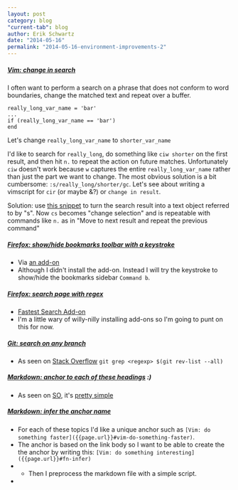```yaml
---
layout: post
category: blog
"current-tab": blog
author: Erik Schwartz
date: "2014-05-16"
permalink: "2014-05-16-environment-improvements-2"
---
```



##### <a name="vim-change-in-search"></a> [Vim: change in search]({{page.url}}#vim-change-in-search)

I often want to perform a search on a phrase that does not conform to word boundaries, change the matched text and repeat over a buffer.

```
really_long_var_name = 'bar'
...
if (really_long_var_name == 'bar')
end
```


Let's change `really_long_var_name` to `shorter_var_name`

I'd like to search for `really_long`, do something like `ciw shorter` on the first result, and then hit `n.` to repeat the action on future matches. Unfortunately `ciw` doesn't work because `w` captures the entire `really_long_var_name` rather than just the part we want to change. The most obvious solution is a bit cumbersome: `:s/really_long/shorter/gc`. Let's see about writing a vimscript for `cir` (or maybe &?) or `change in result`.

Solution: use [this snippet](https://github.com/eeeschwartz/dotfiles/commit/6ef78d524627211daa00d518266c658199a115c8) to turn the search result into a text object referred to by "s". Now `cs` becomes "change selection" and is repeatable with commands like `n.` as in "Move to next result and repeat the previous command"


##### <a name="firefox-showhide-bookmarks-toolbar-with-a-keystroke"></a> [Firefox: show/hide bookmarks toolbar with a keystroke]({{page.url}}#firefox-showhide-bookmarks-toolbar-with-a-keystroke)
* Via [an add-on](https://addons.mozilla.org/bn-BD/firefox/addon/show-hide-bookmarks-toolbar/)
* Although I didn't install the add-on. Instead I will try the keystroke to show/hide the bookmarks sidebar `Command b`.

##### <a name="firefox-search-page-with-regex"></a> [Firefox: search page with regex]({{page.url}}#firefox-search-page-with-regex)
* [Fastest Search Add-on](https://addons.mozilla.org/en-US/firefox/addon/fastest-search/)
* I'm a little wary of willy-nilly installing add-ons so I'm going to punt on this for now.


##### <a name="git-search-on-any-branch"></a> [Git: search on any branch]({{page.url}}#git-search-on-any-branch)
* As seen on [Stack Overflow](http://stackoverflow.com/a/15293283) `git grep <regexp> $(git rev-list --all)`

##### <a name="markdown-anchor-to-each-of-these-headings"></a> [Markdown: anchor to each of these headings]({{page.url}}#markdown-anchor-to-each-of-these-headings) :)
* As seen on [SO](http://stackoverflow.com/a/7335259), it's [pretty simple]({{page.url}}#pretty-simple)

##### <a name="markdown-infer-the-anchor-name"></a> [Markdown: infer the anchor name]({{page.url}}#markdown-infer-the-anchor-name)
* For each of these topics I'd like a unique anchor such as `[Vim: do something faster]({{page.url}}#vim-do-something-faster)`.
* The anchor is based on the link body so I want to be able to create the the anchor by writing this: `[Vim: do something interesting]({{page.url}}#fn-infer)`
* * Then I preprocess the markdown file with a simple script.
* <script src="https://gist.github.com/eeeschwartz/23b87ee34bc5a5d40920.js"></script>

